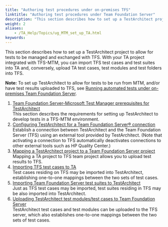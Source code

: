 ```yaml
--- 
title: "Authoring test procedures under on-premises TFS"
linktitle: "Authoring test procedures under Team Foundation Server"
description: "This section describes how to set up a TestArchitect project to allow for tests to be managed and exchanged with TFS. With your TA project integrated with TFS-MTM, you can import TFS test cases and test suites into TA and, conversely, upload TA test cases, test modules and test folders into TFS."
weight: 2
aliases: 
    - /TA_Help/Topics/ug_MTM_set_up_TA.html
keywords: 
---
```


This section describes how to set up a TestArchitect project to allow for tests to be managed and exchanged with TFS. With your TA project integrated with TFS-MTM, you can import TFS test cases and test suites into TA and, conversely, upload TA test cases, test modules and test folders into TFS.

**Note:** To set up TestArchitect to allow for tests to be run from MTM, and/or have test results uploaded to TFS, see [Running automated tests under on-premises Team Foundation Server](/TA_Help/Topics/ug_MTM_test_execution.html).

1.  [Team Foundation Server-Microsoft Test Manager prerequisites for TestArchitect](/TA_Help/Topics/ug_MTM_test_development_prerequisites.html)  
This section describes the requirements for setting up TestArchitect to develop tests in a TFS-MTM environment.
2.  [Configuring TestArchitect for a Team Foundation Server® connection](/TA_Help/Topics/Integration_MTM_connecting_TFS.html)  
Establish a connection between TestArchitect and the Team Foundation Server \(TFS\) using an external tool provided by TestArchitect. \(Note that activating a connection to TFS automatically deactivates connections to other external tools such as HP Quality Center.\)
3.  [Mapping a TestArchitect project to a Team Foundation Server project](/TA_Help/Topics/Integration_MTM_map_proj.html)  
Mapping a TA project to TFS team project allows you to upload test results to TFS.
4.  [Importing TFS test cases to TA](/TA_Help/Topics/ug_MTM_import_TC.html)  
Test cases residing on TFS may be imported into TestArchitect, establishing one-to-one mappings between the two sets of test cases.
5.  [Importing Team Foundation Server test suites to TestArchitect](/TA_Help/Topics/ug_MTM_import_TS.html)  
Just as TFS test cases may be imported, test suites residing in TFS may be also imported into TestArchitect.
6.  [Uploading TestArchitect test modules/test cases to Team Foundation Server](/TA_Help/Topics/ug_upload_TAtest_MTM.html)  
TestArchitect test cases and test modules can be uploaded to the TFS server, which also establishes one-to-one mappings between the two sets of test cases.





